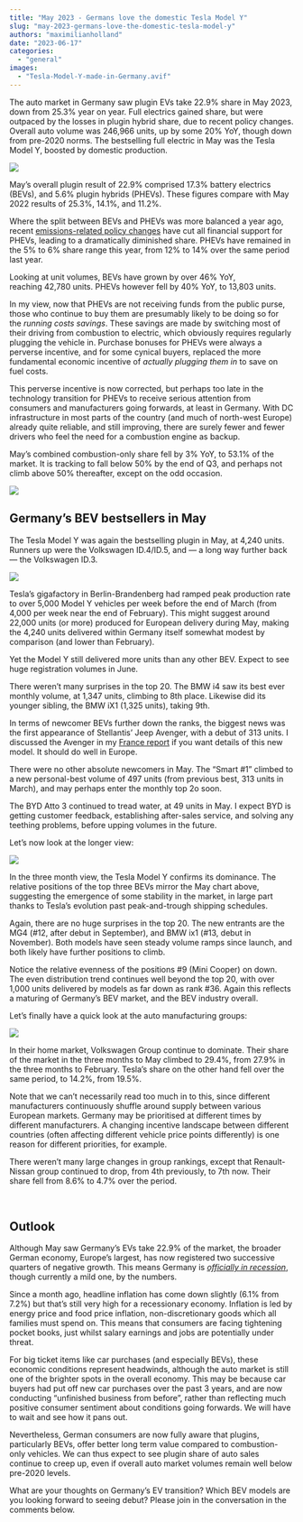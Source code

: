 ```yaml
---
title: "May 2023 - Germans love the domestic Tesla Model Y"
slug: "may-2023-germans-love-the-domestic-tesla-model-y"
authors: "maximilianholland"
date: "2023-06-17"
categories: 
  - "general"
images: 
  - "Tesla-Model-Y-made-in-Germany.avif"
---
```


The auto market in Germany saw plugin EVs take 22.9% share in May 2023, down from 25.3% year on year. Full electrics gained share, but were outpaced by the losses in plugin hybrid share, due to recent policy changes. Overall auto volume was 246,966 units, up by some 20% YoY, though down from pre-2020 norms. The bestselling full electric in May was the Tesla Model Y, boosted by domestic production.

![](images/May-2023-Germany-Passenger-Auto-Registrations2-SQ.avif)

May’s overall plugin result of 22.9% comprised 17.3% battery electrics (BEVs), and 5.6% plugin hybrids (PHEVs). These figures compare with May 2022 results of 25.3%, 14.1%, and 11.2%.

Where the split between BEVs and PHEVs was more balanced a year ago, recent [emissions-related policy changes](/2023/01/08/in-december-evs-took-more-than-half-of-the-german-car-market/) have cut all financial support for PHEVs, leading to a dramatically diminished share. PHEVs have remained in the 5% to 6% share range this year, from 12% to 14% over the same period last year.

Looking at unit volumes, BEVs have grown by over 46% YoY, reaching 42,780 units. PHEVs however fell by 40% YoY, to 13,803 units.

In my view, now that PHEVs are not receiving funds from the public purse, those who continue to buy them are presumably likely to be doing so for the _running costs savings_. These savings are made by switching most of their driving from combustion to electric, which obviously requires regularly plugging the vehicle in. Purchase bonuses for PHEVs were always a perverse incentive, and for some cynical buyers, replaced the more fundamental economic incentive of _actually plugging them in_ to save on fuel costs.

This perverse incentive is now corrected, but perhaps too late in the technology transition for PHEVs to receive serious attention from consumers and manufacturers going forwards, at least in Germany. With DC infrastructure in most parts of the country (and much of north-west Europe) already quite reliable, and still improving, there are surely fewer and fewer drivers who feel the need for a combustion engine as backup.

May’s combined combustion-only share fell by 3% YoY, to 53.1% of the market. It is tracking to fall below 50% by the end of Q3, and perhaps not climb above 50% thereafter, except on the odd occasion.

![](images/May-2023-Germany-Monthly-Powertrain-Market-Share.avif)

## Germany’s BEV bestsellers in May

The Tesla Model Y was again the bestselling plugin in May, at 4,240 units. Runners up were the Volkswagen ID.4/ID.5, and — a long way further back — the Volkswagen ID.3.

![](images/Germany-BEVs-May-2023.avif)

Tesla’s gigafactory in Berlin-Brandenberg had ramped peak production rate to over 5,000 Model Y vehicles per week before the end of March (from 4,000 per week near the end of February). This might suggest around 22,000 units (or more) produced for European delivery during May, making the 4,240 units delivered within Germany itself somewhat modest by comparison (and lower than February).

Yet the Model Y still delivered more units than any other BEV. Expect to see huge registration volumes in June.

There weren’t many surprises in the top 20. The BMW i4 saw its best ever monthly volume, at 1,347 units, climbing to 8th place. Likewise did its younger sibling, the BMW iX1 (1,325 units), taking 9th.

In terms of newcomer BEVs further down the ranks, the biggest news was the first appearance of Stellantis’ Jeep Avenger, with a debut of 313 units. I discussed the Avenger in my [France report](/2023/06/15/may-2023-new-stellantis-bevs-arrive-in-france/) if you want details of this new model. It should do well in Europe.

There were no other absolute newcomers in May. The “Smart #1” climbed to a new personal-best volume of 497 units (from previous best, 313 units in March), and may perhaps enter the monthly top 2o soon.

The BYD Atto 3 continued to tread water, at 49 units in May. I expect BYD is getting customer feedback, establishing after-sales service, and solving any teething problems, before upping volumes in the future.

Let’s now look at the longer view:

![](images/Germany-BEVs-May-23-Trailing-Qtr.avif)

In the three month view, the Tesla Model Y confirms its dominance. The relative positions of the top three BEVs mirror the May chart above, suggesting the emergence of some stability in the market, in large part thanks to Tesla’s evolution past peak-and-trough shipping schedules.

Again, there are no huge surprises in the top 20. The new entrants are the MG4 (#12, after debut in September), and BMW ix1 (#13, debut in November). Both models have seen steady volume ramps since launch, and both likely have further positions to climb.

Notice the relative evenness of the positions #9 (Mini Cooper) on down. The even distribution trend continues well beyond the top 20, with over 1,000 units delivered by models as far down as rank #36. Again this reflects a maturing of Germany’s BEV market, and the BEV industry overall.

Let’s finally have a quick look at the auto manufacturing groups:

![](images/Germany-BEV-Groups-May-23-Trailing-Qtr.avif)

In their home market, Volkswagen Group continue to dominate. Their share of the market in the three months to May climbed to 29.4%, from 27.9% in the three months to February. Tesla’s share on the other hand fell over the same period, to 14.2%, from 19.5%.

Note that we can’t necessarily read too much in to this, since different manufacturers continuously shuffle around supply between various European markets. Germany may be prioritised at different times by different manufacturers. A changing incentive landscape between different countries (often affecting different vehicle price points differently) is one reason for different priorities, for example.

There weren’t many large changes in group rankings, except that Renault-Nissan group continued to drop, from 4th previously, to 7th now. Their share fell from 8.6% to 4.7% over the period.

 

## Outlook

Although May saw Germany’s EVs take 22.9% of the market, the broader German economy, Europe’s largest, has now registered two successive quarters of negative growth. This means Germany is [_officially in recession_](https://economictimes.indiatimes.com/news/international/business/germany-enters-recession-after-gdp-falls-for-second-successive-quarter/articleshow/100494115.cms), though currently a mild one, by the numbers.

Since a month ago, headline inflation has come down slightly (6.1% from 7.2%) but that’s still very high for a recessionary economy. Inflation is led by energy price and food price inflation, non-discretionary goods which all families must spend on. This means that consumers are facing tightening pocket books, just whilst salary earnings and jobs are potentially under threat.

For big ticket items like car purchases (and especially BEVs), these economic conditions represent headwinds, although the auto market is still one of the brighter spots in the overall economy. This may be because car buyers had put off new car purchases over the past 3 years, and are now conducting “unfinished business from before”, rather than reflecting much positive consumer sentiment about conditions going forwards. We will have to wait and see how it pans out.

Nevertheless, German consumers are now fully aware that plugins, particularly BEVs, offer better long term value compared to combustion-only vehicles. We can thus expect to see plugin share of auto sales continue to creep up, even if overall auto market volumes remain well below pre-2020 levels.

What are your thoughts on Germany’s EV transition? Which BEV models are you looking forward to seeing debut? Please join in the conversation in the comments below.
